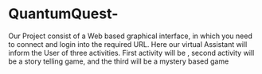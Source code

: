 # QuantumQuest-
Our Project consist of a Web based graphical interface, in which you need to connect and login into the required URL. Here our virtual Assistant will inform the User of three activities. First activity will be , second activity will be a story telling game, and the third will be a mystery based game
